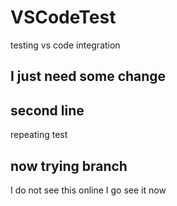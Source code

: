 # VSCodeTest

testing vs code integration

## I just need some change

## second line

repeating test

## now trying branch

I do not see this online
I go see it now